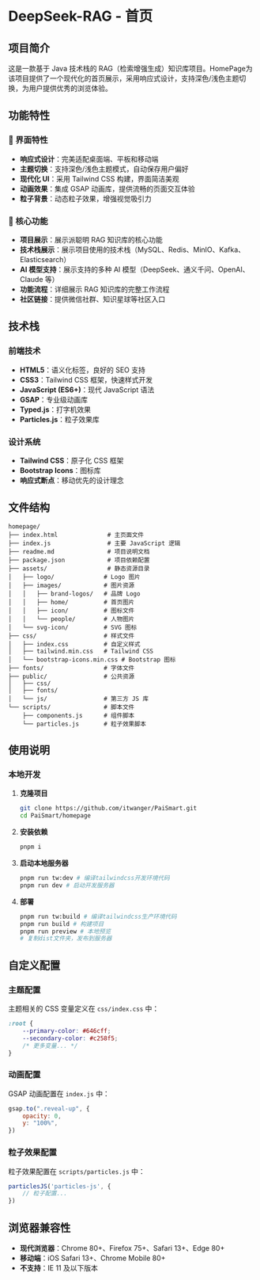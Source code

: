# DeepSeek-RAG - 首页

## 项目简介

这是一款基于 Java 技术栈的 RAG（检索增强生成）知识库项目。HomePage为该项目提供了一个现代化的首页展示，采用响应式设计，支持深色/浅色主题切换，为用户提供优秀的浏览体验。

## 功能特性

### 🎨 界面特性

- **响应式设计**：完美适配桌面端、平板和移动端
- **主题切换**：支持深色/浅色主题模式，自动保存用户偏好
- **现代化 UI**：采用 Tailwind CSS 构建，界面简洁美观
- **动画效果**：集成 GSAP 动画库，提供流畅的页面交互体验
- **粒子背景**：动态粒子效果，增强视觉吸引力

### 🚀 核心功能

- **项目展示**：展示派聪明 RAG 知识库的核心功能
- **技术栈展示**：展示项目使用的技术栈（MySQL、Redis、MinIO、Kafka、Elasticsearch）
- **AI 模型支持**：展示支持的多种 AI 模型（DeepSeek、通义千问、OpenAI、Claude 等）
- **功能流程**：详细展示 RAG 知识库的完整工作流程
- **社区链接**：提供微信社群、知识星球等社区入口

## 技术栈

### 前端技术

- **HTML5**：语义化标签，良好的 SEO 支持
- **CSS3**：Tailwind CSS 框架，快速样式开发
- **JavaScript (ES6+)**：现代 JavaScript 语法
- **GSAP**：专业级动画库
- **Typed.js**：打字机效果
- **Particles.js**：粒子效果库

### 设计系统

- **Tailwind CSS**：原子化 CSS 框架
- **Bootstrap Icons**：图标库
- **响应式断点**：移动优先的设计理念

## 文件结构

```
homepage/
├── index.html              # 主页面文件
├── index.js                # 主要 JavaScript 逻辑
├── readme.md               # 项目说明文档
├── package.json            # 项目依赖配置
├── assets/                 # 静态资源目录
│   ├── logo/              # Logo 图片
│   ├── images/            # 图片资源
│   │   ├── brand-logos/   # 品牌 Logo
│   │   ├── home/          # 首页图片
│   │   ├── icon/          # 图标文件
│   │   └── people/        # 人物图片
│   └── svg-icon/          # SVG 图标
├── css/                   # 样式文件
│   ├── index.css          # 自定义样式
│   ├── tailwind.min.css   # Tailwind CSS
│   └── bootstrap-icons.min.css # Bootstrap 图标
├── fonts/                 # 字体文件
├── public/                # 公共资源
│   ├── css/
│   ├── fonts/
│   └── js/                # 第三方 JS 库
└── scripts/               # 脚本文件
    ├── components.js      # 组件脚本
    └── particles.js       # 粒子效果脚本
```

## 使用说明

### 本地开发

1. **克隆项目**

   ```bash
   git clone https://github.com/itwanger/PaiSmart.git
   cd PaiSmart/homepage
   ```

2. **安装依赖**

   ```bash
   pnpm i
   ```

3. **启动本地服务器**

   ```bash
   pnpm run tw:dev # 编译tailwindcss开发环境代码
   pnpm run dev # 启动开发服务器
   ```

4. **部署**

   ```bash
   pnpm run tw:build # 编译tailwindcss生产环境代码
   pnpm run build # 构建项目
   pnpm run preview # 本地预览
   # 复制dist文件夹，发布到服务器
   ```

## 自定义配置

### 主题配置

主题相关的 CSS 变量定义在 `css/index.css` 中：

```css
:root {
    --primary-color: #646cff;
    --secondary-color: #c258f5;
    /* 更多变量... */
}
```

### 动画配置

GSAP 动画配置在 `index.js` 中：

```javascript
gsap.to(".reveal-up", {
    opacity: 0,
    y: "100%",
})
```

### 粒子效果配置

粒子效果配置在 `scripts/particles.js` 中：

```javascript
particlesJS('particles-js', {
    // 粒子配置...
})
```

## 浏览器兼容性

- **现代浏览器**：Chrome 80+、Firefox 75+、Safari 13+、Edge 80+
- **移动端**：iOS Safari 13+、Chrome Mobile 80+
- **不支持**：IE 11 及以下版本

